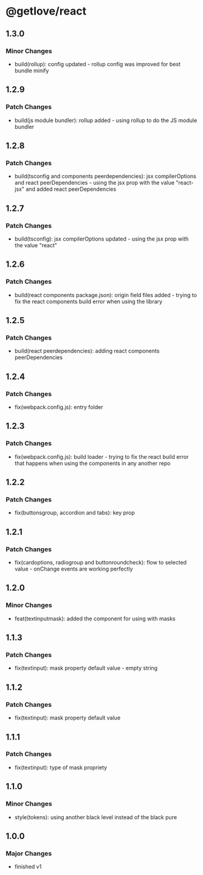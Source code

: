 # @getlove/react

## 1.3.0

### Minor Changes

- build(rollup): config updated - rollup config was improved for best bundle
  minify

## 1.2.9

### Patch Changes

- build(js module bundler): rollup added - using rollup to do the JS module
  bundler

## 1.2.8

### Patch Changes

- build(tsconfig and components peerdependencies): jsx compilerOptions and react
  peerDependencies - using the jsx prop with the value "react-jsx" and added
  react peerDependencies

## 1.2.7

### Patch Changes

- build(tsconfig): jsx compilerOptions updated - using the jsx prop with the
  value "react"

## 1.2.6

### Patch Changes

- build(react components package.json): origin field files added - trying to fix
  the react components build error when using the library

## 1.2.5

### Patch Changes

- build(react peerdependencies): adding react components peerDependencies

## 1.2.4

### Patch Changes

- fix(webpack.config.js): entry folder

## 1.2.3

### Patch Changes

- fix(webpack.config.js): build loader - trying to fix the react build error
  that happens when using the components in any another repo

## 1.2.2

### Patch Changes

- fix(buttonsgroup, accordion and tabs): key prop

## 1.2.1

### Patch Changes

- fix(cardoptions, radiogroup and buttonroundcheck): flow to selected value -
  onChange events are working perfectly

## 1.2.0

### Minor Changes

- feat(textinputmask): added the component for using with masks

## 1.1.3

### Patch Changes

- fix(textinput): mask property default value - empty string

## 1.1.2

### Patch Changes

- fix(textinput): mask property default value

## 1.1.1

### Patch Changes

- fix(textinput): type of mask propriety

## 1.1.0

### Minor Changes

- style(tokens): using another black level instead of the black pure

## 1.0.0

### Major Changes

- finished v1
